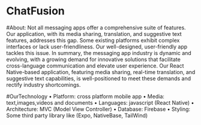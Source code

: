 # ChatFusion

#About:
Not all messaging apps offer a comprehensive suite of features. Our application, with its media sharing, translation, and suggestive text features, addresses this gap.
Some existing platforms exhibit complex interfaces or lack user-friendliness. Our well-designed, user-friendly app tackles this issue.
In summary, the messaging app industry is dynamic and evolving, with a growing demand for innovative solutions that facilitate cross-language communication and elevate user experience. Our React Native-based application, featuring media sharing, real-time translation, and suggestive text capabilities, is well-positioned to meet these demands and rectify industry shortcomings.

#OurTechnology
•	Platform: cross platform mobile app
•	Media: text,images,videos and documents
•	Languages: javascript (React Native)
•	Architecture: MVC (Model View Controller)
•	Database: Firebase
•	Styling: Some third party library like (Expo, NativeBase, TailWind)
